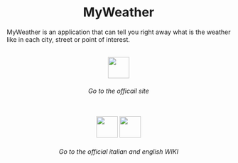 <h1 align="center">MyWeather</h1>
<p align="justify">MyWeather is an application that can tell you right away what is the weather like in each city, street or point of interest.</p>
<br>
<div align="center"><a href=" http://matteonervino.github.io/MyWeather"><img src="http://icons.iconarchive.com/icons/studiomx/leomx/256/Web-icon.png" height="48" width="48"/></a></div>
<h6 align="center">Go to the officail site</h6>
<br>
<div align="center">
<a href="https://github.com/5AI-2015-TPI-pollini/progetto-java-xml-MatteoNervino/wiki/English-WIKI"><img src="https://cdn2.iconfinder.com/data/icons/world-flag-icons/128/Flag_of_United_Kingdom.png" height="48" width="48"/></a>
<a href="https://github.com/5AI-2015-TPI-pollini/progetto-java-xml-MatteoNervino/wiki/Italian-WIKI"><img src="http://findicons.com/files/icons/662/world_flag/256/flag_of_italy.png" height="48" width="48"/></a>
</div>  
<h6 align="center">Go to the official italian and english WIKI</h6>
